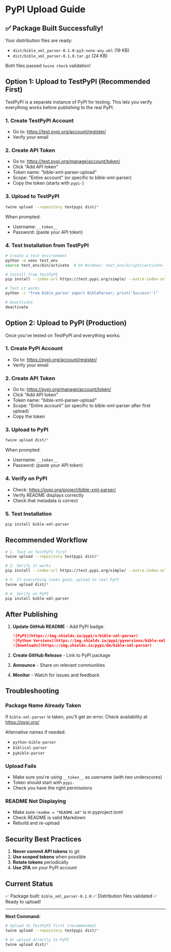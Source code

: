 # PyPI Upload Guide

## ✅ Package Built Successfully!

Your distribution files are ready:
- `dist/bible_xml_parser-0.1.0-py3-none-any.whl` (19 KB)
- `dist/bible_xml_parser-0.1.0.tar.gz` (24 KB)

Both files passed `twine check` validation!

## Option 1: Upload to TestPyPI (Recommended First)

TestPyPI is a separate instance of PyPI for testing. This lets you verify everything works before publishing to the real PyPI.

### 1. Create TestPyPI Account
- Go to: https://test.pypi.org/account/register/
- Verify your email

### 2. Create API Token
- Go to: https://test.pypi.org/manage/account/token/
- Click "Add API token"
- Token name: "bible-xml-parser-upload"
- Scope: "Entire account" (or specific to bible-xml-parser)
- Copy the token (starts with `pypi-`)

### 3. Upload to TestPyPI
```bash
twine upload --repository testpypi dist/*
```

When prompted:
- Username: `__token__`
- Password: (paste your API token)

### 4. Test Installation from TestPyPI
```bash
# Create a test environment
python -m venv test_env
source test_env/bin/activate  # On Windows: test_env\Scripts\activate

# Install from TestPyPI
pip install --index-url https://test.pypi.org/simple/ --extra-index-url https://pypi.org/simple/ bible-xml-parser

# Test it works
python -c "from bible_parser import BibleParser; print('Success!')"

# Deactivate
deactivate
```

## Option 2: Upload to PyPI (Production)

Once you've tested on TestPyPI and everything works:

### 1. Create PyPI Account
- Go to: https://pypi.org/account/register/
- Verify your email

### 2. Create API Token
- Go to: https://pypi.org/manage/account/token/
- Click "Add API token"
- Token name: "bible-xml-parser-upload"
- Scope: "Entire account" (or specific to bible-xml-parser after first upload)
- Copy the token

### 3. Upload to PyPI
```bash
twine upload dist/*
```

When prompted:
- Username: `__token__`
- Password: (paste your API token)

### 4. Verify on PyPI
- Check: https://pypi.org/project/bible-xml-parser/
- Verify README displays correctly
- Check that metadata is correct

### 5. Test Installation
```bash
pip install bible-xml-parser
```

## Recommended Workflow

```bash
# 1. Test on TestPyPI first
twine upload --repository testpypi dist/*

# 2. Verify it works
pip install --index-url https://test.pypi.org/simple/ --extra-index-url https://pypi.org/simple/ bible-xml-parser

# 3. If everything looks good, upload to real PyPI
twine upload dist/*

# 4. Verify on PyPI
pip install bible-xml-parser
```

## After Publishing

1. **Update GitHub README** - Add PyPI badge:
   ```markdown
   ![PyPI](https://img.shields.io/pypi/v/bible-xml-parser)
   ![Python Versions](https://img.shields.io/pypi/pyversions/bible-xml-parser)
   ![Downloads](https://img.shields.io/pypi/dm/bible-xml-parser)
   ```

2. **Create GitHub Release** - Link to PyPI package

3. **Announce** - Share on relevant communities

4. **Monitor** - Watch for issues and feedback

## Troubleshooting

### Package Name Already Taken
If `bible-xml-parser` is taken, you'll get an error. Check availability at https://pypi.org/

Alternative names if needed:
- `python-bible-parser`
- `biblical-parser`
- `pybible-parser`

### Upload Fails
- Make sure you're using `__token__` as username (with two underscores)
- Token should start with `pypi-`
- Check you have the right permissions

### README Not Displaying
- Make sure `readme = "README.md"` is in pyproject.toml
- Check README is valid Markdown
- Rebuild and re-upload

## Security Best Practices

1. **Never commit API tokens** to git
2. **Use scoped tokens** when possible
3. **Rotate tokens** periodically
4. **Use 2FA** on your PyPI account

## Current Status

✅ Package built: `bible_xml_parser-0.1.0`
✅ Distribution files validated
✅ Ready to upload!

---

**Next Command:**
```bash
# Upload to TestPyPI first (recommended)
twine upload --repository testpypi dist/*

# Or upload directly to PyPI
twine upload dist/*
```
